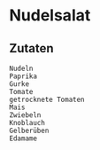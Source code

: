 # Nudelsalat
## Zutaten
    Nudeln
    Paprika
    Gurke
    Tomate
    getrocknete Tomaten
    Mais
    Zwiebeln
    Knoblauch
    Gelberüben
    Edamame
    
